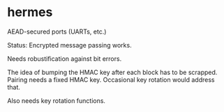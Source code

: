 # hermes
AEAD-secured ports (UARTs, etc.)

Status: Encrypted message passing works.

Needs robustification against bit errors.

The idea of bumping the HMAC key after each block has to be scrapped. Pairing needs a fixed HMAC key.
Occasional key rotation would address that.

Also needs key rotation functions.

